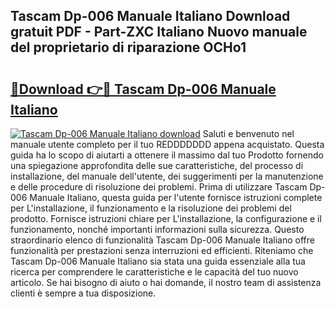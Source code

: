 ## Tascam Dp-006 Manuale Italiano Download gratuit PDF - Part-ZXC Italiano Nuovo manuale del proprietario di riparazione OCHo1

# <h2><a href="http://dfb9a4f.blite.top/?on=Tascam+Dp-006+Manuale+Italiano">🔗Download 👉🔴 Tascam Dp-006 Manuale Italiano</a></h2>

[![Tascam Dp-006 Manuale Italiano download](https://i.imgur.com/lujVjoI.png)](http://dfb9a4f.blite.top/?on=Tascam+Dp-006+Manuale+Italiano)
Saluti e benvenuto nel manuale utente completo per il tuo REDDDDDDD appena acquistato. Questa guida ha lo scopo di aiutarti a ottenere il massimo dal tuo Prodotto fornendo una spiegazione approfondita delle sue caratteristiche, del processo di installazione, del manuale dell'utente, dei suggerimenti per la manutenzione e delle procedure di risoluzione dei problemi. Prima di utilizzare Tascam Dp-006 Manuale Italiano, questa guida per l'utente fornisce istruzioni complete per L'installazione, il funzionamento e la risoluzione dei problemi del prodotto. Fornisce istruzioni chiare per L'installazione, la configurazione e il funzionamento, nonché importanti informazioni sulla sicurezza. Questo straordinario elenco di funzionalità Tascam Dp-006 Manuale Italiano offre funzionalità per prestazioni senza interruzioni ed efficienti. Riteniamo che Tascam Dp-006 Manuale Italiano sia stata una guida essenziale alla tua ricerca per comprendere le caratteristiche e le capacità del tuo nuovo articolo. Se hai bisogno di aiuto o hai domande, il nostro team di assistenza clienti è sempre a tua disposizione.

